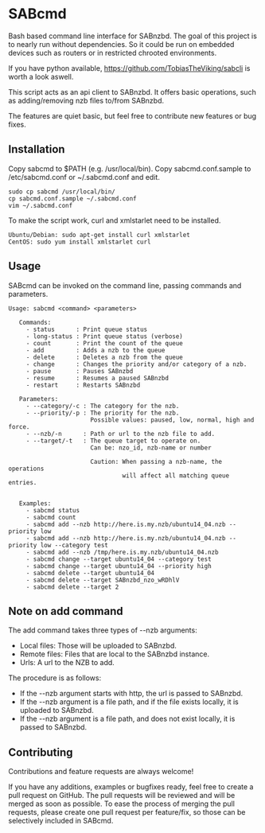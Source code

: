 # SABcmd
Bash based command line interface for SABnzbd. The goal of this
project is to nearly run without dependencies. So it could be run
on embedded devices such as routers or in restricted chrooted environments.

If you have python available, https://github.com/TobiasTheViking/sabcli
is worth a look aswell.

This script acts as an api client to SABnzbd. It offers basic
operations, such as adding/removing nzb files to/from SABnzbd.

The features are quiet basic, but feel free to contribute new 
features or bug fixes.

Installation
--------------

Copy sabcmd to $PATH (e.g. /usr/local/bin).
Copy sabcmd.conf.sample to /etc/sabcmd.conf or ~/.sabcmd.conf and edit.

    sudo cp sabcmd /usr/local/bin/
    cp sabcmd.conf.sample ~/.sabcmd.conf
    vim ~/.sabcmd.conf

To make the script work, curl and xmlstarlet need to be installed.

    Ubuntu/Debian: sudo apt-get install curl xmlstarlet
    CentOS: sudo yum install xmlstarlet curl

Usage
-------
SABcmd can be invoked on the command line, passing commands and parameters.

    Usage: sabcmd <command> <parameters>
    
       Commands:
         - status      : Print queue status
         - long-status : Print queue status (verbose)
         - count       : Print the count of the queue
         - add         : Adds a nzb to the queue
         - delete      : Deletes a nzb from the queue
         - change      : Changes the priority and/or category of a nzb.
         - pause       : Pauses SABnzbd
         - resume      : Resumes a paused SABnzbd
         - restart     : Restarts SABnzbd

       Parameters:
         - --category/-c : The category for the nzb.
         - --priority/-p : The priority for the nzb. 
                           Possible values: paused, low, normal, high and force.
         - --nzb/-n      : Path or url to the nzb file to add.
         - --target/-t   : The queue target to operate on.
                           Can be: nzo_id, nzb-name or number

                           Caution: When passing a nzb-name, the operations
                                    will affect all matching queue entries.

         
       Examples:
         - sabcmd status
         - sabcmd count
         - sabcmd add --nzb http://here.is.my.nzb/ubuntu14_04.nzb --priority low
         - sabcmd add --nzb http://here.is.my.nzb/ubuntu14_04.nzb --priority low --category test
         - sabcmd add --nzb /tmp/here.is.my.nzb/ubuntu14_04.nzb
         - sabcmd change --target ubuntu14_04 --category test
         - sabcmd change --target ubuntu14_04 --priority high
         - sabcmd delete --target ubuntu14_04
         - sabcmd delete --target SABnzbd_nzo_wRDhlV
         - sabcmd delete --target 2


Note on add command
-------
The add command takes three types of --nzb arguments:

- Local files: Those will be uploaded to SABnzbd.
- Remote files: Files that are local to the SABnzbd instance.
- Urls: A url to the NZB to add.

The procedure is as follows:

- If the --nzb argument starts with http, the url is passed to SABnzbd.
- If the --nzb argument is a file path, and if the file exists locally, it is uploaded to SABnzbd.
- If the --nzb argument is a file path, and does not exist locally, it is passed to SABnzbd.

Contributing
-------
Contributions and feature requests are always welcome!

If you have any additions, examples or bugfixes ready, feel free to create a pull request on GitHub. The pull requests will be reviewed and will be merged as soon as possible. To ease the process of merging the pull requests, please create one pull request per feature/fix, so those can be selectively included in SABcmd.
